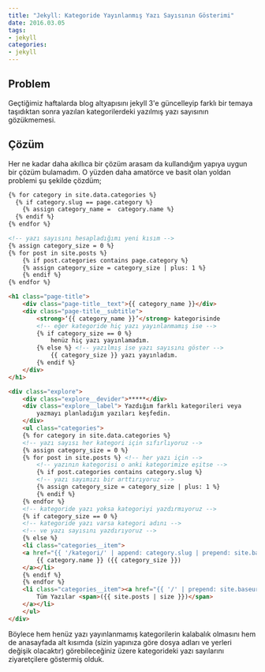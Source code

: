 ```yaml
---
title: "Jekyll: Kategoride Yayınlanmış Yazı Sayısının Gösterimi"
date: 2016.03.05
tags:
- jekyll
categories:
- jekyll
---
```


## Problem

Geçtiğimiz haftalarda blog altyapısını jekyll 3'e güncelleyip farklı bir temaya taşıdıktan sonra yazılan kategorilerdeki yazılmış yazı sayısının gözükmemesi.

## Çözüm

Her ne kadar daha akıllıca bir çözüm arasam da kullandığım yapıya uygun bir çözüm bulamadım. O yüzden daha amatörce ve basit olan yoldan problemi şu şekilde çözdüm;  

``` html _includes/category/title.html (kategori sayfasının başlık kısmı)
{% for category in site.data.categories %}
  {% if category.slug == page.category %}
    {% assign category_name =  category.name %}
  {% endif %}
{% endfor %}

<!-- yazı sayısını hesapladığımı yeni kısım -->
{% assign category_size = 0 %}
{% for post in site.posts %}
    {% if post.categories contains page.category %}
    {% assign category_size = category_size | plus: 1 %}
    {% endif %}
{% endfor %}

<h1 class="page-title">
    <div class="page-title__text">{{ category_name }}</div>
    <div class="page-title__subtitle">
        <strong>‘{{ category_name }}’</strong> kategorisinde 
        <!-- eğer kategoride hiç yazı yayınlanmamış ise -->
        {% if category_size == 0 %}
            henüz hiç yazı yayınlamadım.
        {% else %} <!-- yazılmış ise yazı sayısını göster -->
            {{ category_size }} yazı yayınladım.
        {% endif %}
    </div>
</h1>
```

``` html _includes/page/explore.html (sayfada kategorilerin gözüktüğü alt kısım)
<div class="explore">
    <div class="explore__devider">*****</div>
    <div class="explore__label"> Yazdığım farklı kategorileri veya 
        yazmayı planladığım yazıları keşfedin.
    </div>
    <ul class="categories">
    {% for category in site.data.categories %}
    <!-- yazı sayısı her kategori için sıfırlıyoruz -->
    {% assign category_size = 0 %}
    {% for post in site.posts %} <!-- her yazı için -->
        <!-- yazının kategorisi o anki kategorimize eşitse -->
        {% if post.categories contains category.slug %} 
        <!-- yazı sayımızı bir arttırıyoruz -->
        {% assign category_size = category_size | plus: 1 %}
        {% endif %}
    {% endfor %}
    <!-- kategoride yazı yoksa kategoriyi yazdırmıyoruz -->
    {% if category_size == 0 %}
    <!-- kategoride yazı varsa kategori adını -->
    <!-- ve yazı sayısını yazdırıyoruz -->
    {% else %}
    <li class="categories__item">
    <a href="{{ '/kategori/' | append: category.slug | prepend: site.baseurl }}">
        {{ category.name }} ({{ category_size }})
    </a></li>
    {% endif %}
    {% endfor %}
	<li class="categories__item"><a href="{{ '/' | prepend: site.baseurl }}">
		Tüm Yazılar <span>({{ site.posts | size }})</span>
	</a></li>
    </ul>
</div>
```

Böylece hem henüz yazı yayınlanmamış kategorilerin kalabalık olmasını hem de anasayfada alt kısımda (sizin yapınıza göre dosya adları ve yerleri değişik olacaktır) görebileceğiniz üzere kategorideki yazı sayılarını ziyaretçilere göstermiş olduk.
